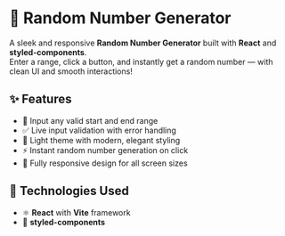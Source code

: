# 🎲 Random Number Generator

A sleek and responsive **Random Number Generator** built with **React** and **styled-components**.  
Enter a range, click a button, and instantly get a random number — with clean UI and smooth interactions!

## ✨ Features

- 🔢 Input any valid start and end range
- ✅ Live input validation with error handling
- 🎨 Light theme with modern, elegant styling
- ⚡ Instant random number generation on click
- 📱 Fully responsive design for all screen sizes

## 🚀 Technologies Used

- ⚛️ **React** with **Vite** framework
- 💅 **styled-components**

